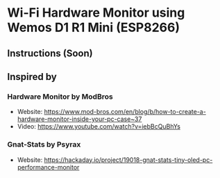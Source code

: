 # Wi-Fi Hardware Monitor using Wemos D1 R1 Mini (ESP8266) 

## Instructions (Soon)

## Inspired by
### Hardware Monitor by ModBros
- Website: https://www.mod-bros.com/en/blog/b/how-to-create-a-hardware-monitor-inside-your-pc-case~37
- Video: https://www.youtube.com/watch?v=iebBcQuBhYs
  
### Gnat-Stats by Psyrax
- Website: https://hackaday.io/project/19018-gnat-stats-tiny-oled-pc-performance-monitor